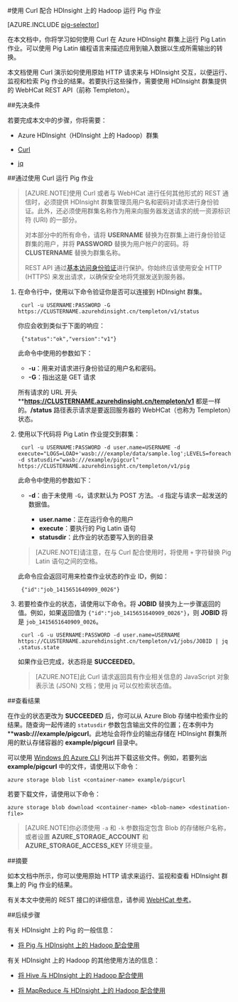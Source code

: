 <properties
   pageTitle="在 HDInsight 中将 Hadoop Pig 与 Curl 配合使用 | Azure"
   description="学习如何使用 Curl 在 Azure HDInsight 中的 Hadoop 群集上运行 Pig Latin 作业。"
   services="hdinsight"
   documentationCenter=""
   authors="Blackmist"
   manager="paulettm"
   editor="cgronlun"
	tags="azure-portal"/>

<tags
   ms.service="hdinsight" 
   ms.date="07/06/2015"
   wacn.date="10/03/2015"/>
 
#使用 Curl 配合 HDInsight 上的 Hadoop 运行 Pig 作业

[AZURE.INCLUDE [pig-selector](../includes/hdinsight-selector-use-pig.md)]

在本文档中，你将学习如何使用 Curl 在 Azure HDInsight 群集上运行 Pig Latin 作业。可以使用 Pig Latin 编程语言来描述应用到输入数据以生成所需输出的转换。

本文档使用 Curl 演示如何使用原始 HTTP 请求来与 HDInsight 交互，以便运行、监视和检索 Pig 作业的结果。若要执行这些操作，需要使用 HDInsight 群集提供的 WebHCat REST API（前称 Templeton）。

##<a id="prereq"></a>先决条件

若要完成本文中的步骤，你将需要：

* Azure HDInsight（HDInsight 上的 Hadoop）群集

* <a href="http://curl.haxx.se/" target="_blank">Curl</a>

* <a href="http://stedolan.github.io/jq/" target="_blank">jq</a>

##<a id="curl"></a>通过使用 Curl 运行 Pig 作业

> [AZURE.NOTE]使用 Curl 或者与 WebHCat 进行任何其他形式的 REST 通信时，必须提供 HDInsight 群集管理员用户名和密码对请求进行身份验证。此外，还必须使用群集名称作为用来向服务器发送请求的统一资源标识符 (URI) 的一部分。
> 
> 对本部分中的所有命令，请将 **USERNAME** 替换为在群集上进行身份验证群集的用户，并将 **PASSWORD** 替换为用户帐户的密码。将 **CLUSTERNAME** 替换为群集名称。
>
> REST API 通过[基本访问身份验证](http://en.wikipedia.org/wiki/Basic_access_authentication)进行保护。你始终应该使用安全 HTTP (HTTPS) 来发出请求，以确保安全地将凭据发送到服务器。

1. 在命令行中，使用以下命令验证你是否可以连接到 HDInsight 群集。 

        curl -u USERNAME:PASSWORD -G https://CLUSTERNAME.azurehdinsight.cn/templeton/v1/status

    你应会收到类似于下面的响应：

        {"status":"ok","version":"v1"}

    此命令中使用的参数如下：

    * **-u**：用来对请求进行身份验证的用户名和密码。
    * **-G**：指出这是 GET 请求

    所有请求的 URL 开头 ****https://CLUSTERNAME.azurehdinsight.cn/templeton/v1** 都是一样的。**/status** 路径表示请求是要返回服务器的 WebHCat（也称为 Templeton）状态。

2. 使用以下代码将 Pig Latin 作业提交到群集：

        curl -u USERNAME:PASSWORD -d user.name=USERNAME -d execute="LOGS=LOAD+'wasb:///example/data/sample.log';LEVELS=foreach+LOGS+generate+REGEX_EXTRACT($0,'(TRACE|DEBUG|INFO|WARN|ERROR|FATAL)',1)+as+LOGLEVEL;FILTEREDLEVELS=FILTER+LEVELS+by+LOGLEVEL+is+not+null;GROUPEDLEVELS=GROUP+FILTEREDLEVELS+by+LOGLEVEL;FREQUENCIES=foreach+GROUPEDLEVELS+generate+group+as+LOGLEVEL,COUNT(FILTEREDLEVELS.LOGLEVEL)+as+count;RESULT=order+FREQUENCIES+by+COUNT+desc;DUMP+RESULT;" -d statusdir="wasb:///example/pigcurl" https://CLUSTERNAME.azurehdinsight.cn/templeton/v1/pig

    此命令中使用的参数如下：

    * **-d**：由于未使用 `-G`，请求默认为 POST 方法。`-d` 指定与请求一起发送的数据值。

        * **user.name**：正在运行命令的用户
        * **execute**：要执行的 Pig Latin 语句
        * **statusdir**：此作业的状态要写入到的目录

    > [AZURE.NOTE]请注意，在与 Curl 配合使用时，将使用 `+` 字符替换 Pig Latin 语句之间的空格。

    此命令应会返回可用来检查作业状态的作业 ID，例如：

        {"id":"job_1415651640909_0026"}

3. 若要检查作业的状态，请使用以下命令。将 **JOBID** 替换为上一步骤返回的值。例如，如果返回值为 `{"id":"job_1415651640909_0026"}`，则 **JOBID** 将是 `job_1415651640909_0026`。

        curl -G -u USERNAME:PASSWORD -d user.name=USERNAME https://CLUSTERNAME.azurehdinsight.cn/templeton/v1/jobs/JOBID | jq .status.state

	如果作业已完成，状态将是 **SUCCEEDED**。

    > [AZURE.NOTE]此 Curl 请求返回具有作业相关信息的 JavaScript 对象表示法 (JSON) 文档；使用 jq 可以仅检索状态值。

##<a id="results"></a>查看结果

在作业的状态更改为 **SUCCEEDED** 后，你可以从 Azure Blob 存储中检索作业的结果。随查询一起传递的 `statusdir` 参数包含输出文件的位置；在本例中为 ****wasb:///example/pigcurl**。此地址会将作业的输出存储在 HDInsight 群集所用的默认存储容器的 **example/pigcurl** 目录中。

可以使用 [Windows 的 Azure CLI](/documentation/articles/xplat-cli) 列出并下载这些文件。例如，若要列出 **example/pigcurl** 中的文件，请使用以下命令：

	azure storage blob list <container-name> example/pigcurl

若要下载文件，请使用以下命令：

	azure storage blob download <container-name> <blob-name> <destination-file>

> [AZURE.NOTE]你必须使用 `-a` 和 `-k` 参数指定包含 Blob 的存储帐户名称，或者设置 **AZURE\_STORAGE_ACCOUNT** 和 **AZURE\_STORAGE\_ACCESS_KEY** 环境变量。


##<a id="summary"></a>摘要

如本文档中所示，你可以使用原始 HTTP 请求来运行、监视和查看 HDInsight 群集上的 Pig 作业的结果。

有关本文中使用的 REST 接口的详细信息，请参阅 [WebHCat 参考](https://cwiki.apache.org/confluence/display/Hive/WebHCat+Reference)。

##<a id="nextsteps"></a>后续步骤

有关 HDInsight 上的 Pig 的一般信息：

* [将 Pig 与 HDInsight 上的 Hadoop 配合使用](/documentation/articles/hdinsight-use-pig)

有关 HDInsight 上的 Hadoop 的其他使用方法的信息：

* [将 Hive 与 HDInsight 上的 Hadoop 配合使用](/documentation/articles/hdinsight-use-hive)

* [将 MapReduce 与 HDInsight 上的 Hadoop 配合使用](/documentation/articles/hdinsight-use-mapreduce)

<!---HONumber=71-->